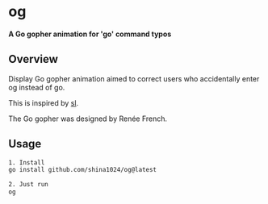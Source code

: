 # og

**A Go gopher animation for 'go' command typos**

## Overview

Display Go gopher animation aimed to correct users who accidentally enter og instead of go.

This is inspired by [sl](https://github.com/mtoyoda/sl).

The Go gopher was designed by Renée French.

## Usage

```sh
1. Install
go install github.com/shina1024/og@latest

2. Just run
og
```
